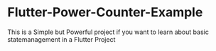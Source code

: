 # Flutter-Power-Counter-Example
This is a Simple but Powerful project if you want to learn about basic statemanagement in a Flutter Project
